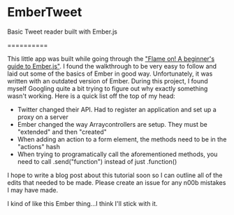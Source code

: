 EmberTweet
==========

Basic Tweet reader built with Ember.js

==========

This little app was built while going through the ["Flame on! A beginner's guide to Ember.js"](http://www.adobe.com/devnet/html5/articles/flame-on-a-beginners-guide-to-emberjs.html). I found the walkthrough to be very easy to follow and laid out some of the basics of Ember in good way. Unfortunately, it was written with an outdated version of Ember. During this project, I found myself Googling quite a bit trying to figure out why exactly something wasn't working.  Here is a quick list off the top of my head:

- Twitter changed their API. Had to register an application and set up a proxy on a server
- Ember changed the way Arraycontrollers are setup. They must be "extended" and then "created"
- When adding an action to a form element, the methods need to be in the "actions" hash
- When trying to programatically call the aforementioned methods, you need to call .send("function") instead of just .function()

I hope to write a blog post about this tutorial soon so I can outline all of the edits that needed to be made. Please create an issue for any n00b mistakes I may have made.

I kind of like this Ember thing...I think I'll stick with it.


